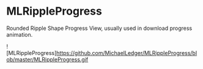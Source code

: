 # MLRippleProgress
Rounded Ripple Shape Progress View, usually used in download progress animation.

![MLRippleProgress]https://github.com/MichaelLedger/MLRippleProgress/blob/master/MLRippleProgress.gif
